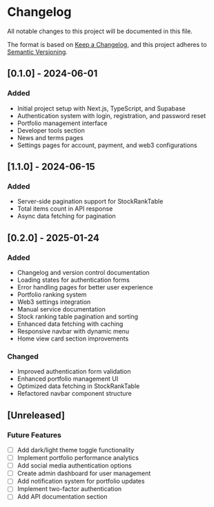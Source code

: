 # Changelog
All notable changes to this project will be documented in this file.

The format is based on [Keep a Changelog](https://keepachangelog.com/en/1.0.0/),
and this project adheres to [Semantic Versioning](https://semver.org/spec/v2.0.0.html).

## [0.1.0] - 2024-06-01
### Added
- Initial project setup with Next.js, TypeScript, and Supabase
- Authentication system with login, registration, and password reset
- Portfolio management interface
- Developer tools section
- News and terms pages
- Settings pages for account, payment, and web3 configurations

## [1.1.0] - 2024-06-15
### Added
- Server-side pagination support for StockRankTable
- Total items count in API response
- Async data fetching for pagination

## [0.2.0] - 2025-01-24
### Added
- Changelog and version control documentation
- Loading states for authentication forms
- Error handling pages for better user experience
- Portfolio ranking system
- Web3 settings integration
- Manual service documentation
- Stock ranking table pagination and sorting
- Enhanced data fetching with caching
- Responsive navbar with dynamic menu
- Home view card section improvements

### Changed
- Improved authentication form validation
- Enhanced portfolio management UI
- Optimized data fetching in StockRankTable
- Refactored navbar component structure

## [Unreleased]
### Future Features
- [ ] Add dark/light theme toggle functionality
- [ ] Implement portfolio performance analytics
- [ ] Add social media authentication options
- [ ] Create admin dashboard for user management
- [ ] Add notification system for portfolio updates
- [ ] Implement two-factor authentication
- [ ] Add API documentation section

[//]: # (Add new changes above this line)
